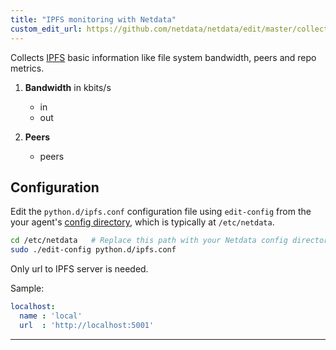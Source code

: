 ```yaml
---
title: "IPFS monitoring with Netdata"
custom_edit_url: https://github.com/netdata/netdata/edit/master/collectors/python.d.plugin/ipfs/README.md
---
```




Collects [IPFS](https://ipfs.io) basic information like file system bandwidth, peers and repo metrics. 

1.  **Bandwidth** in kbits/s

    -   in
    -   out

2.  **Peers**

    -   peers

## Configuration

Edit the `python.d/ipfs.conf` configuration file using `edit-config` from the your agent's [config
directory](/docs/agent/step-by-step/step-04#find-your-netdataconf-file), which is typically at `/etc/netdata`.

```bash
cd /etc/netdata   # Replace this path with your Netdata config directory, if different
sudo ./edit-config python.d/ipfs.conf
```

Only url to IPFS server is needed.

Sample:

```yaml
localhost:
  name : 'local'
  url  : 'http://localhost:5001'
```

---



